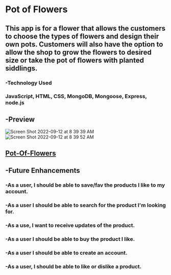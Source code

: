 # Pot of Flowers

## This app is for a flower that allows the customers to choose the types of flowers and design their own pots. Customers will also have the option to allow the shop to grow the flowers to desired size or take the pot of flowers with planted siddlings. 

### -Technology Used
 ### JavaScript, HTML, CSS, MongoDB, Mongoose, Express, node.js

## -Preview
![Screen Shot 2022-09-12 at 8 39 39 AM](https://user-images.githubusercontent.com/110471140/189656602-d53cae87-a66f-408d-a038-f01780df2f54.png)
![Screen Shot 2022-09-12 at 8 39 52 AM](https://user-images.githubusercontent.com/110471140/189656621-92f238c4-015a-4e14-b07a-c0c5dcb3b1bb.png)

## [Pot-Of-Flowers](https://pot-of-flowers.herokuapp.com/)

## -Future Enhancements
  ### -As a user, I should be able to save/fav the products I like to my account.
  ### -As a user I should be able to search for the product I'm looking for.
  ### -As a use, I want to receive updates of the product.
  ### -As a user I should be able to buy the product I like.
  ### -As a user I should be able to create an account.
  ### -As a user, I should be able to like or dislike a product.
  

